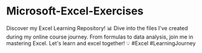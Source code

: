 # Microsoft-Excel-Exercises
Discover my Excel Learning Repository! 📊 Dive into the files I've created during my online course journey. From formulas to data analysis, join me in mastering Excel. Let's learn and excel together! 💡 #Excel #LearningJourney

